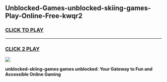 
## Unblocked-Games-unblocked-skiing-games-Play-Online-Free-kwqr2
<h3>
<a href="https://premium76.site?title=unblocked-skiing-games&ref=26A">CLICK TO PLAY</a></h3>
<hr>

<h3>
<a href="https://premium76.site?title=unblocked-skiing-games&ref=26A">CLICK 2 PLAY</a>
  
</h3>

<a href="https://premium76.site?title=unblocked-skiing-games&ref=26A"><img src="https://clearcache.store/games.png"></a>


**unblocked-skiing-games games unblocked: Your Gateway to Fun and Accessible Online Gaming**
